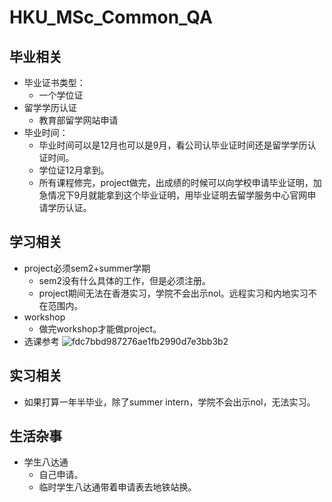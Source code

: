 # HKU_MSc_Common_QA
## 毕业相关
* 毕业证书类型：
    - 一个学位证
* 留学学历认证
    - 教育部留学网站申请
* 毕业时间：
    - 毕业时间可以是12月也可以是9月，看公司认毕业证时间还是留学学历认证时间。
    - 学位证12月拿到。
    - 所有课程修完，project做完，出成绩的时候可以向学校申请毕业证明，加急情况下9月就能拿到这个毕业证明，用毕业证明去留学服务中心官网申请学历认证。

## 学习相关
* project必须sem2+summer学期
    - sem2没有什么具体的工作，但是必须注册。
    - project期间无法在香港实习，学院不会出示nol。远程实习和内地实习不在范围内。
* workshop
    - 做完workshop才能做project。
* 选课参考
    ![fdc7bbd987276ae1fb2990d7e3bb3b2](https://user-images.githubusercontent.com/39211825/146537909-135dd977-d76b-40c7-9710-ebf271137e79.jpg)

## 实习相关
* 如果打算一年半毕业，除了summer intern，学院不会出示nol，无法实习。
    
## 生活杂事
* 学生八达通
    - 自己申请。
    - 临时学生八达通带着申请表去地铁站换。
